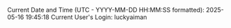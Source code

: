 Current Date and Time (UTC - YYYY-MM-DD HH:MM:SS formatted): 2025-05-16 19:45:18
Current User's Login: luckyaiman
